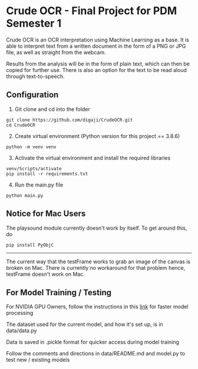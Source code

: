 # Crude OCR - Final Project for PDM Semester 1
Crude OCR is an OCR interpretation using Machine Learning as a base. It is able to interpret text from a written document in the form of a PNG or JPG file, as well as straight from the webcam. 

Results from the analysis will be in the form of plain text, which can then be copied for further use. There is also an option for the text to be read aloud through text-to-speech.

## Configuration
1. Git clone and cd into the folder
```
git clone https://github.com/digaji/CrudeOCR.git
cd CrudeOCR
```

2. Create virtual environment (Python version for this project == 3.8.6)
```
python -m venv venv
```

3. Activate the virtual environment and install the required libraries
```
venv/Scripts/activate
pip install -r requirements.txt
```

4. Run the main.py file
```
python main.py
```
## Notice for Mac Users
The playsound module currently doesn't work by itself. To get around this, do
```
pip install PyObjC
``` 
---
The current way that the testFrame works to grab an image of the canvas is broken on Mac. There is currently no workaround for that problem hence, testFrame doesn't work on Mac.
## For Model Training / Testing
For NVIDIA GPU Owners, follow the instructions in this [link](https://www.tensorflow.org/install/gpu) for faster model processing

The dataset used for the current model, and how it's set up, is in data/data.py

Data is saved in .pickle format for quicker access during model training

Follow the comments and directions in data/README.md and model.py to test new / existing models